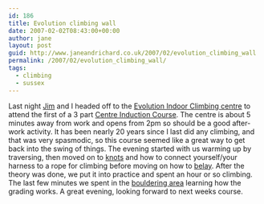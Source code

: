 ```yaml
---
id: 186
title: Evolution climbing wall
date: 2007-02-02T08:43:00+00:00
author: jane
layout: post
guid: http://www.janeandrichard.co.uk/2007/02/evolution_climbing_wall
permalink: /2007/02/evolution_climbing_wall/
tags:
  - climbing
  - sussex
---
```

Last night [Jim](http://www.lacasadelolivar.com/) and I headed off to the [Evolution Indoor Climbing centre](http://www.evolutionclimbingwall.co.uk/evolution.htm) to attend the first of a 3 part [Centre Induction Course](http://www.evolutionclimbingwall.co.uk/adult_courses.htm). The centre is about 5 minutes away from work and opens from 2pm so should be a good after-work activity. It has been nearly 20 years since I last did any climbing, and that was very spasmodic, so this course seemed like a great way to get back into the swing of things. The evening started with us warming up by traversing, then moved on to [knots](http://en.wikipedia.org/wiki/Bowline_hitch) and how to connect yourself/your harness to a rope for climbing before moving on how to [belay](http://en.wikipedia.org/wiki/Belay). After the theory was done, we put it into practice and spent an hour or so climbing. The last few minutes we spent in the [bouldering area](http://www.evolutionclimbingwall.co.uk/turn_up_and_climb.htm) learning how the grading works. A great evening, looking forward to next weeks course.